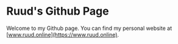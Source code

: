 # Ruud's Github Page

Welcome to my Github page.
You can find my personal website at [www.ruud.online](https://www.ruud.online).
